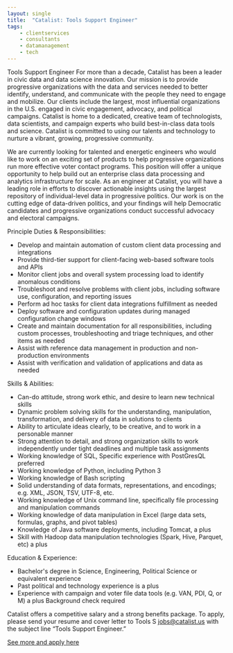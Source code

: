 ```yaml
---
layout: single
title:  "Catalist: Tools Support Engineer"
tags: 
    - clientservices
    - consultants
    - datamanagement
    - tech
---
```


Tools Support Engineer
For more than a decade, Catalist has been a leader in civic data and data science innovation. Our mission is to provide progressive organizations with the data and services needed to better identify, understand, and communicate with the people they need to engage and mobilize. Our clients include the largest, most influential organizations in the U.S. engaged in civic engagement, advocacy, and political campaigns.
Catalist is home to a dedicated, creative team of technologists, data scientists, and campaign experts who build best-in-class data tools and science. Catalist is committed to using our talents and technology to nurture a vibrant, growing, progressive community. 

We are currently looking for talented and energetic engineers who would like to work on an exciting set of products to help progressive organizations run more effective voter contact programs. This position will offer a unique opportunity to help build out an enterprise class data processing and analytics infrastructure for scale.
As an engineer at Catalist, you will have a leading role in efforts to discover actionable insights using the largest repository of individual-level data in progressive politics. Our work is on the cutting edge of data-driven politics, and your findings will help Democratic candidates and progressive organizations conduct successful advocacy and electoral campaigns.

Principle Duties & Responsibilities:
* Develop and maintain automation of custom client data processing and integrations
* Provide third-tier support for client-facing web-based software tools and APIs
* Monitor client jobs and overall system processing load to identify anomalous conditions
* Troubleshoot and resolve problems with client jobs, including software use, configuration, and reporting issues
* Perform ad hoc tasks for client data integrations fulfillment as needed
* Deploy software and configuration updates during managed configuration change windows
* Create and maintain documentation for all responsibilities, including custom processes, troubleshooting and triage techniques, and other items as needed
* Assist with reference data management in production and non-production environments
* Assist with verification and validation of applications and data as needed

Skills & Abilities:
* Can-do attitude, strong work ethic, and desire to learn new technical skills
* Dynamic problem solving skills for the understanding, manipulation, transformation, and delivery of data in solutions to clients
* Ability to articulate ideas clearly, to be creative, and to work in a personable manner
* Strong attention to detail, and strong organization skills to work independently under tight deadlines and multiple task assignments
* Working knowledge of SQL, Specific experience with PostGresQL preferred
* Working knowledge of Python, including Python 3
* Working knowledge of Bash scripting
* Solid understanding of data formats, representations, and encodings; e.g. XML, JSON, TSV, UTF-8, etc.
* Working knowledge of Unix command line, specifically file processing and manipulation commands
* Working knowledge of data manipulation in Excel (large data sets, formulas, graphs, and pivot tables)
* Knowledge of Java software deployments, including Tomcat, a plus
* Skill with Hadoop data manipulation technologies (Spark, Hive, Parquet, etc) a plus

Education & Experience:
* Bachelor's degree in Science, Engineering, Political Science or equivalent experience
* Past political and technology experience is a plus
* Experience with campaign and voter file data tools (e.g. VAN, PDI, Q, or M) a plus
Background check required 

Catalist offers a competitive salary and a strong benefits package. To apply, please send your resume and cover letter to Tools S jobs@catalist.us with the subject line “Tools Support Engineer.”

[See more and apply here](https://catalist.us/about/careers/tools-support-engineer/)
